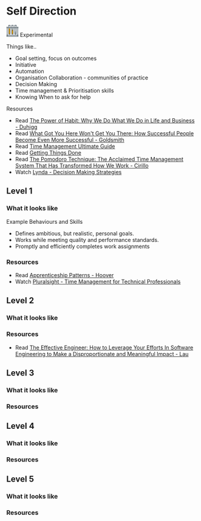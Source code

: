 # Self Direction
![Experimental](../Images/test-lab-tubes.png)  Experimental

Things like..
- Goal setting, focus on outcomes
- Initiative
- Automation
- Organisation Collaboration - communities of practice
- Decision Making
- Time management & Prioritisation skills 
- Knowing When to ask for help


Resources
- Read [The Power of Habit: Why We Do What We Do in Life and Business - Duhigg](https://www.amazon.com/Power-Habit-What-Life-Business/dp/081298160X)
- Read [What Got You Here Won't Get You There: How Successful People Become Even More Successful - Goldsmith](https://www.amazon.com/What-Got-Here-Wont-There/dp/1401301304)
- Read [Time Management Ultimate Guide](https://www.makingbusinessmatter.co.uk/time-management-skills-ultimate/)
- Read [Getting Things Done](https://gettingthingsdone.com/)
- Read [The Pomodoro Technique: The Acclaimed Time Management System That Has Transformed How We Work - Cirillo](https://www.amazon.com/Pomodoro-Technique-Acclaimed-Management-Transformed/dp/1524760706)
- Watch [Lynda - Decision Making Strategies](https://www.lynda.com/Business-Skills-tutorials/Decision-Making-Fundamentals/186697-2.html)


## Level 1

### What it looks like

Example Behaviours and Skills
- Defines ambitious, but realistic, personal goals.
- Works while meeting quality and performance standards.
- Promptly and efficiently completes work assignments

### Resources
- Read [Apprenticeship Patterns - Hoover](https://www.amazon.com/Apprenticeship-Patterns-Guidance-Aspiring-Craftsman/dp/0596518382)
- Watch [Pluralsight - Time Management for Technical Professionals](https://app.pluralsight.com/library/courses/time-management-technical-professionals/table-of-contents)

## Level 2

### What it looks like

### Resources
- Read [The Effective Engineer: How to Leverage Your Efforts In Software Engineering to Make a Disproportionate and Meaningful Impact - Lau](https://www.amazon.com/Effective-Engineer-Engineering-Disproportionate-Meaningful/dp/0996128107)

## Level 3

### What it looks like

### Resources


## Level 4

### What it looks like

### Resources

## Level 5

### What it looks like

### Resources